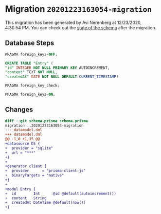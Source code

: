 # Migration `20201223163054-migration`

This migration has been generated by Avi Nerenberg at 12/23/2020, 4:30:54 PM.
You can check out the [state of the schema](./schema.prisma) after the migration.

## Database Steps

```sql
PRAGMA foreign_keys=OFF;

CREATE TABLE "Entry" (
"id" INTEGER NOT NULL PRIMARY KEY AUTOINCREMENT,
"content" TEXT NOT NULL,
"createdAt" DATE NOT NULL DEFAULT CURRENT_TIMESTAMP)

PRAGMA foreign_key_check;

PRAGMA foreign_keys=ON;
```

## Changes

```diff
diff --git schema.prisma schema.prisma
migration ..20201223163054-migration
--- datamodel.dml
+++ datamodel.dml
@@ -1,0 +1,15 @@
+datasource DS {
+  provider = "sqlite"
+  url = "***"
+}
+
+generator client {
+  provider      = "prisma-client-js"
+  binaryTargets = "native"
+}
+
+model Entry {
+  id        Int      @id @default(autoincrement())
+  content   String
+  createdAt DateTime @default(now())
+}
```



